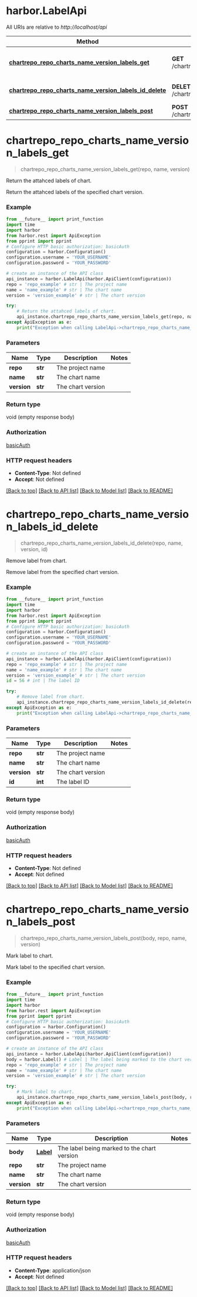 # harbor.LabelApi

All URIs are relative to *http://localhost/api*

Method | HTTP request | Description
------------- | ------------- | -------------
[**chartrepo_repo_charts_name_version_labels_get**](LabelApi.md#chartrepo_repo_charts_name_version_labels_get) | **GET** /chartrepo/{repo}/charts/{name}/{version}/labels | Return the attahced labels of chart.
[**chartrepo_repo_charts_name_version_labels_id_delete**](LabelApi.md#chartrepo_repo_charts_name_version_labels_id_delete) | **DELETE** /chartrepo/{repo}/charts/{name}/{version}/labels/{id} | Remove label from chart.
[**chartrepo_repo_charts_name_version_labels_post**](LabelApi.md#chartrepo_repo_charts_name_version_labels_post) | **POST** /chartrepo/{repo}/charts/{name}/{version}/labels | Mark label to chart.

# **chartrepo_repo_charts_name_version_labels_get**
> chartrepo_repo_charts_name_version_labels_get(repo, name, version)

Return the attahced labels of chart.

Return the attahced labels of the specified chart version.

### Example
```python
from __future__ import print_function
import time
import harbor
from harbor.rest import ApiException
from pprint import pprint
# Configure HTTP basic authorization: basicAuth
configuration = harbor.Configuration()
configuration.username = 'YOUR_USERNAME'
configuration.password = 'YOUR_PASSWORD'

# create an instance of the API class
api_instance = harbor.LabelApi(harbor.ApiClient(configuration))
repo = 'repo_example' # str | The project name
name = 'name_example' # str | The chart name
version = 'version_example' # str | The chart version

try:
    # Return the attahced labels of chart.
    api_instance.chartrepo_repo_charts_name_version_labels_get(repo, name, version)
except ApiException as e:
    print("Exception when calling LabelApi->chartrepo_repo_charts_name_version_labels_get: %s\n" % e)
```

### Parameters

Name | Type | Description  | Notes
------------- | ------------- | ------------- | -------------
 **repo** | **str**| The project name | 
 **name** | **str**| The chart name | 
 **version** | **str**| The chart version | 

### Return type

void (empty response body)

### Authorization

[basicAuth](../README.md#basicAuth)

### HTTP request headers

 - **Content-Type**: Not defined
 - **Accept**: Not defined

[[Back to top]](#) [[Back to API list]](../README.md#documentation-for-api-endpoints) [[Back to Model list]](../README.md#documentation-for-models) [[Back to README]](../README.md)

# **chartrepo_repo_charts_name_version_labels_id_delete**
> chartrepo_repo_charts_name_version_labels_id_delete(repo, name, version, id)

Remove label from chart.

Remove label from the specified chart version.

### Example
```python
from __future__ import print_function
import time
import harbor
from harbor.rest import ApiException
from pprint import pprint
# Configure HTTP basic authorization: basicAuth
configuration = harbor.Configuration()
configuration.username = 'YOUR_USERNAME'
configuration.password = 'YOUR_PASSWORD'

# create an instance of the API class
api_instance = harbor.LabelApi(harbor.ApiClient(configuration))
repo = 'repo_example' # str | The project name
name = 'name_example' # str | The chart name
version = 'version_example' # str | The chart version
id = 56 # int | The label ID

try:
    # Remove label from chart.
    api_instance.chartrepo_repo_charts_name_version_labels_id_delete(repo, name, version, id)
except ApiException as e:
    print("Exception when calling LabelApi->chartrepo_repo_charts_name_version_labels_id_delete: %s\n" % e)
```

### Parameters

Name | Type | Description  | Notes
------------- | ------------- | ------------- | -------------
 **repo** | **str**| The project name | 
 **name** | **str**| The chart name | 
 **version** | **str**| The chart version | 
 **id** | **int**| The label ID | 

### Return type

void (empty response body)

### Authorization

[basicAuth](../README.md#basicAuth)

### HTTP request headers

 - **Content-Type**: Not defined
 - **Accept**: Not defined

[[Back to top]](#) [[Back to API list]](../README.md#documentation-for-api-endpoints) [[Back to Model list]](../README.md#documentation-for-models) [[Back to README]](../README.md)

# **chartrepo_repo_charts_name_version_labels_post**
> chartrepo_repo_charts_name_version_labels_post(body, repo, name, version)

Mark label to chart.

Mark label to the specified chart version.

### Example
```python
from __future__ import print_function
import time
import harbor
from harbor.rest import ApiException
from pprint import pprint
# Configure HTTP basic authorization: basicAuth
configuration = harbor.Configuration()
configuration.username = 'YOUR_USERNAME'
configuration.password = 'YOUR_PASSWORD'

# create an instance of the API class
api_instance = harbor.LabelApi(harbor.ApiClient(configuration))
body = harbor.Label() # Label | The label being marked to the chart version
repo = 'repo_example' # str | The project name
name = 'name_example' # str | The chart name
version = 'version_example' # str | The chart version

try:
    # Mark label to chart.
    api_instance.chartrepo_repo_charts_name_version_labels_post(body, repo, name, version)
except ApiException as e:
    print("Exception when calling LabelApi->chartrepo_repo_charts_name_version_labels_post: %s\n" % e)
```

### Parameters

Name | Type | Description  | Notes
------------- | ------------- | ------------- | -------------
 **body** | [**Label**](Label.md)| The label being marked to the chart version | 
 **repo** | **str**| The project name | 
 **name** | **str**| The chart name | 
 **version** | **str**| The chart version | 

### Return type

void (empty response body)

### Authorization

[basicAuth](../README.md#basicAuth)

### HTTP request headers

 - **Content-Type**: application/json
 - **Accept**: Not defined

[[Back to top]](#) [[Back to API list]](../README.md#documentation-for-api-endpoints) [[Back to Model list]](../README.md#documentation-for-models) [[Back to README]](../README.md)

